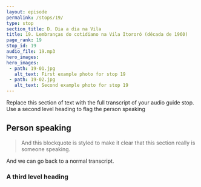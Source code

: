 ```yaml
---
layout: episode
permalink: /stops/19/
type: stop
section_title: D. Dia a dia na Vila
title: 19. Lembranças do cotidiano na Vila Itororó (década de 1960)
page_rank: 19
stop_id: 19
audio_file: 19.mp3
hero_images:
hero_images:
 - path: 19-01.jpg
   alt_text: First example photo for stop 19
 - path: 19-02.jpg
   alt_text: Second example photo for stop 19
---
```


Replace this section of text with the full transcript of your audio guide stop. Use a second level heading to flag the person speaking

## Person speaking

> And this blockquote is styled to make it clear that this section really is someone speaking.

And we can go back to a normal transcript.

### A third level heading

